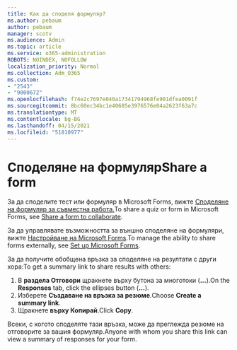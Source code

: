 ```yaml
---
title: Как да споделя формуляр?
ms.author: pebaum
author: pebaum
manager: scotv
ms.audience: Admin
ms.topic: article
ms.service: o365-administration
ROBOTS: NOINDEX, NOFOLLOW
localization_priority: Normal
ms.collection: Adm_O365
ms.custom:
- "2543"
- "9000672"
ms.openlocfilehash: f74e2c7697e040a17341794968fe901dfea0091f
ms.sourcegitcommit: 8bc60ec34bc1e40685e3976576e04a2623f63a7c
ms.translationtype: MT
ms.contentlocale: bg-BG
ms.lasthandoff: 04/15/2021
ms.locfileid: "51810977"
---
```

# <a name="share-a-form"></a><span data-ttu-id="a974f-102">Споделяне на формуляр</span><span class="sxs-lookup"><span data-stu-id="a974f-102">Share a form</span></span>

<span data-ttu-id="a974f-103">За да споделите тест или формуляр в Microsoft Forms, вижте [Споделяне на формуляр за съвместна работа.](https://support.office.com/article/Share-a-form-to-collaborate-d5bb5cf0-8401-4c15-bb8c-8e108cd7e69b)</span><span class="sxs-lookup"><span data-stu-id="a974f-103">To share a quiz or form in Microsoft Forms, see [Share a form to collaborate](https://support.office.com/article/Share-a-form-to-collaborate-d5bb5cf0-8401-4c15-bb8c-8e108cd7e69b).</span></span>

<span data-ttu-id="a974f-104">За да управлявате възможността за външно споделяне на формуляри, вижте [Настройване на Microsoft Forms](https://support.office.com/article/set-up-microsoft-forms-cc52287a-4550-464d-9a1b-457bf9df2240).</span><span class="sxs-lookup"><span data-stu-id="a974f-104">To manage the ability to share forms externally, see [Set up Microsoft Forms](https://support.office.com/article/set-up-microsoft-forms-cc52287a-4550-464d-9a1b-457bf9df2240).</span></span> 

<span data-ttu-id="a974f-105">За да получите обобщена връзка за споделяне на резултати с други хора:</span><span class="sxs-lookup"><span data-stu-id="a974f-105">To get a summary link to share results with others:</span></span>

1. <span data-ttu-id="a974f-106">В **раздела Отговори** щракнете върху бутона за многотоки (**...**).</span><span class="sxs-lookup"><span data-stu-id="a974f-106">On the **Responses** tab, click the ellipses button (**...**).</span></span>
3. <span data-ttu-id="a974f-107">Изберете **Създаване на връзка за резюме**.</span><span class="sxs-lookup"><span data-stu-id="a974f-107">Choose **Create a summary link**.</span></span>
4. <span data-ttu-id="a974f-108">Щракнете **върху Копирай**.</span><span class="sxs-lookup"><span data-stu-id="a974f-108">Click **Copy**.</span></span>

<span data-ttu-id="a974f-109">Всеки, с когото споделяте тази връзка, може да преглежда резюме на отговорите за вашия формуляр.</span><span class="sxs-lookup"><span data-stu-id="a974f-109">Anyone with whom you share this link can view a summary of responses for your form.</span></span>